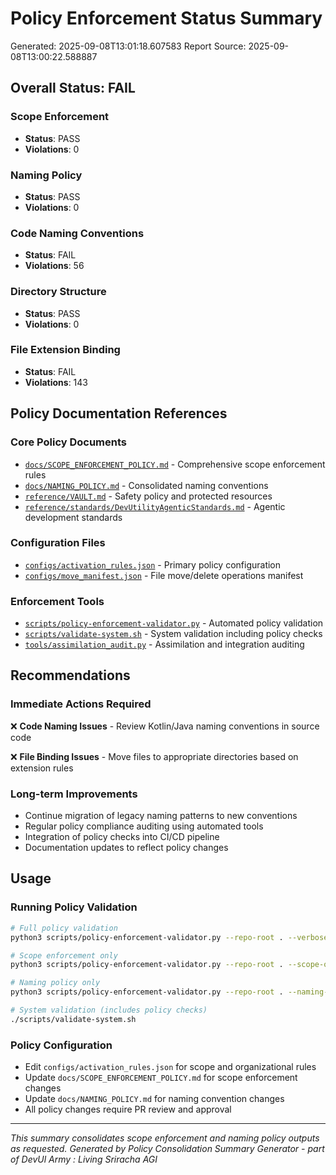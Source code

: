 # Policy Enforcement Status Summary

Generated: 2025-09-08T13:01:18.607583
Report Source: 2025-09-08T13:00:22.588887

## Overall Status: FAIL

### Scope Enforcement
- **Status**: PASS
- **Violations**: 0

### Naming Policy
- **Status**: PASS
- **Violations**: 0

### Code Naming Conventions
- **Status**: FAIL
- **Violations**: 56

### Directory Structure
- **Status**: PASS
- **Violations**: 0

### File Extension Binding
- **Status**: FAIL
- **Violations**: 143

## Policy Documentation References

### Core Policy Documents
- [`docs/SCOPE_ENFORCEMENT_POLICY.md`](docs/SCOPE_ENFORCEMENT_POLICY.md) - Comprehensive scope enforcement rules
- [`docs/NAMING_POLICY.md`](docs/NAMING_POLICY.md) - Consolidated naming conventions
- [`reference/VAULT.md`](reference/VAULT.md) - Safety policy and protected resources
- [`reference/standards/DevUtilityAgenticStandards.md`](reference/standards/DevUtilityAgenticStandards.md) - Agentic development standards

### Configuration Files
- [`configs/activation_rules.json`](configs/activation_rules.json) - Primary policy configuration
- [`configs/move_manifest.json`](configs/move_manifest.json) - File move/delete operations manifest

### Enforcement Tools
- [`scripts/policy-enforcement-validator.py`](scripts/policy-enforcement-validator.py) - Automated policy validation
- [`scripts/validate-system.sh`](scripts/validate-system.sh) - System validation including policy checks
- [`tools/assimilation_audit.py`](tools/assimilation_audit.py) - Assimilation and integration auditing

## Recommendations

### Immediate Actions Required

❌ **Code Naming Issues** - Review Kotlin/Java naming conventions in source code

❌ **File Binding Issues** - Move files to appropriate directories based on extension rules


### Long-term Improvements
- Continue migration of legacy naming patterns to new conventions
- Regular policy compliance auditing using automated tools
- Integration of policy checks into CI/CD pipeline
- Documentation updates to reflect policy changes

## Usage

### Running Policy Validation
```bash
# Full policy validation
python3 scripts/policy-enforcement-validator.py --repo-root . --verbose

# Scope enforcement only
python3 scripts/policy-enforcement-validator.py --repo-root . --scope-only

# Naming policy only  
python3 scripts/policy-enforcement-validator.py --repo-root . --naming-only

# System validation (includes policy checks)
./scripts/validate-system.sh
```

### Policy Configuration
- Edit `configs/activation_rules.json` for scope and organizational rules
- Update `docs/SCOPE_ENFORCEMENT_POLICY.md` for scope enforcement changes
- Update `docs/NAMING_POLICY.md` for naming convention changes
- All policy changes require PR review and approval

---

*This summary consolidates scope enforcement and naming policy outputs as requested.*
*Generated by Policy Consolidation Summary Generator - part of DevUl Army : Living Sriracha AGI*
